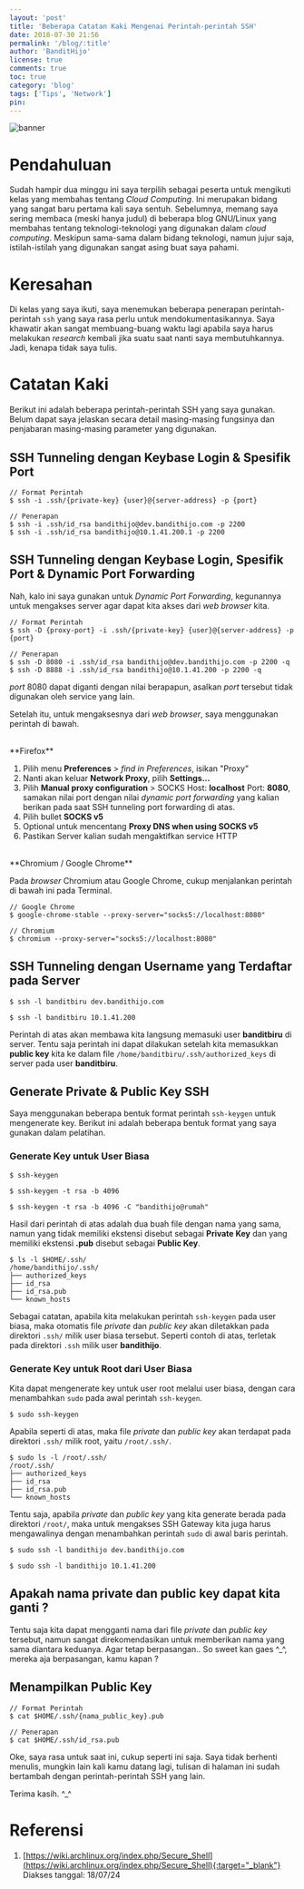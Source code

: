 ```yaml
---
layout: 'post'
title: 'Beberapa Catatan Kaki Mengenai Perintah-perintah SSH'
date: 2018-07-30 21:56
permalink: '/blog/:title'
author: 'BanditHijo'
license: true
comments: true
toc: true
category: 'blog'
tags: ['Tips', 'Network']
pin:
---
```


<!-- BANNER OF THE POST -->
<img class="post-body-img" src="https://s20.postimg.cc/dwqipcfgd/banner_post_18.png" alt="banner">

# Pendahuluan
Sudah hampir dua minggu ini saya terpilih sebagai peserta untuk mengikuti kelas yang membahas tentang *Cloud Computing*. Ini merupakan bidang yang sangat baru pertama kali saya sentuh. Sebelumnya, memang saya sering membaca (meski hanya judul) di beberapa blog GNU/Linux yang membahas tentang teknologi-teknologi yang digunakan dalam *cloud computing*. Meskipun sama-sama dalam bidang teknologi, namun jujur saja, istilah-istilah yang digunakan sangat asing buat saya pahami.

# Keresahan
Di kelas yang saya ikuti, saya menemukan beberapa penerapan perintah-perintah `ssh` yang saya rasa perlu untuk mendokumentasikannya. Saya khawatir akan sangat membuang-buang waktu lagi apabila saya harus melakukan *research* kembali jika suatu saat nanti saya membutuhkannya. Jadi, kenapa tidak saya tulis.

# Catatan Kaki
Berikut ini adalah beberapa perintah-perintah SSH yang saya gunakan. Belum dapat saya jelaskan secara detail masing-masing fungsinya dan penjabaran masing-masing parameter yang digunakan.

## SSH Tunneling dengan Keybase Login & Spesifik Port

```
// Format Perintah
$ ssh -i .ssh/{private-key} {user}@{server-address} -p {port}

// Penerapan
$ ssh -i .ssh/id_rsa bandithijo@dev.bandithijo.com -p 2200
$ ssh -i .ssh/id_rsa bandithijo@10.1.41.200.1 -p 2200
```

## SSH Tunneling dengan Keybase Login, Spesifik Port & Dynamic Port Forwarding
Nah, kalo ini saya gunakan untuk *Dynamic Port Forwarding*, kegunannya untuk mengakses server agar dapat kita akses dari *web browser* kita.

```
// Format Perintah
$ ssh -D {proxy-port} -i .ssh/{private-key} {user}@{server-address} -p {port}

// Penerapan
$ ssh -D 8080 -i .ssh/id_rsa bandithijo@dev.bandithijo.com -p 2200 -q
$ ssh -D 8888 -i .ssh/id_rsa bandithijo@10.1.41.200 -p 2200 -q
```
*port* 8080 dapat diganti dengan nilai berapapun, asalkan *port* tersebut tidak digunakan oleh service yang lain.

Setelah itu, untuk mengaksesnya dari *web browser*, saya menggunakan perintah di bawah.

<br>
**Firefox**

1. Pilih menu **Preferences** > *find in Preferences*, isikan "Proxy"
2. Nanti akan keluar **Network Proxy**, pilih **Settings...**
3. Pilih **Manual proxy configuration** > SOCKS Host: **localhost** Port: **8080**, samakan nilai port dengan nilai *dynamic port forwarding* yang kalian berikan pada saat SSH tunneling port forwarding di atas.
4. Pilih bullet **SOCKS v5**
5. Optional untuk mencentang **Proxy DNS when using SOCKS v5**
6. Pastikan Server kalian sudah mengaktifkan service HTTP

<br>
**Chromium / Google Chrome**

Pada *browser* Chromium atau Google Chrome, cukup menjalankan perintah di bawah ini pada Terminal.
```
// Google Chrome
$ google-chrome-stable --proxy-server="socks5://localhost:8080"

// Chromium
$ chromium --proxy-server="socks5://localhost:8080"
```

## SSH Tunneling dengan Username yang Terdaftar pada Server

```
$ ssh -l banditbiru dev.bandithijo.com

$ ssh -l banditbiru 10.1.41.200
```
Perintah di atas akan membawa kita langsung memasuki user **banditbiru** di server. Tentu saja perintah ini dapat dilakukan setelah kita memasukkan **public key** kita ke dalam file `/home/banditbiru/.ssh/authorized_keys` di server pada user **banditbiru**.

## Generate Private & Public Key SSH

Saya menggunakan beberapa bentuk format perintah `ssh-keygen` untuk mengenerate key. Berikut ini adalah beberapa bentuk format yang saya gunakan dalam pelatihan.

### Generate Key untuk User Biasa

```
$ ssh-keygen

$ ssh-keygen -t rsa -b 4096

$ ssh-keygen -t rsa -b 4096 -C "bandithijo@rumah"
```

Hasil dari perintah di atas adalah dua buah file dengan nama yang sama, namun yang tidak memiliki ekstensi disebut sebagai **Private Key** dan yang memiliki ekstensi **.pub** disebut sebagai **Public Key**.

```
$ ls -l $HOME/.ssh/
/home/bandithijo/.ssh/
├── authorized_keys
├── id_rsa
├── id_rsa.pub
└── known_hosts
```
Sebagai catatan, apabila kita melakukan perintah `ssh-keygen` pada user biasa, maka otomatis file *private* dan *public key* akan diletakkan pada direktori `.ssh/` milik user biasa tersebut. Seperti contoh di atas, terletak pada direktori `.ssh` milik user **bandithijo**.

### Generate Key untuk Root dari User Biasa

Kita dapat mengenerate key untuk user root melalui user biasa, dengan cara menambahkan `sudo` pada awal perintah `ssh-keygen`.
```
$ sudo ssh-keygen
```
Apabila seperti di atas, maka file *private* dan *public key* akan terdapat pada direktori `.ssh/` milik root, yaitu `/root/.ssh/`.
```
$ sudo ls -l /root/.ssh/
/root/.ssh/
├── authorized_keys
├── id_rsa
├── id_rsa.pub
└── known_hosts
```
Tentu saja, apabila *private* dan *public key* yang kita generate berada pada direktori `/root/`, maka untuk mengakses SSH Gateway kita juga harus mengawalinya dengan menambahkan perintah `sudo` di awal baris perintah.

```
$ sudo ssh -l bandithijo dev.bandithijo.com

$ sudo ssh -l bandithijo 10.1.41.200
```

<!-- QUESTION -->
<div class="blockquote-yellow">
<h2 class="blockquote-yellow-title">Apakah nama private dan public key dapat kita ganti ?</h2>
Tentu saja kita dapat mengganti nama dari file <i>private</i> dan <i>public key</i> tersebut, namun sangat direkomendasikan untuk memberikan nama yang sama diantara keduanya. Agar tetap berpasangan.. So sweet kan gaes ^_^, mereka aja berpasangan, kamu kapan ?
</div>

## Menampilkan Public Key

```
// Format Perintah
$ cat $HOME/.ssh/{nama_public_key}.pub

// Penerapan
$ cat $HOME/.ssh/id_rsa.pub
```

Oke, saya rasa untuk saat ini, cukup seperti ini saja. Saya tidak berhenti menulis, mungkin lain kali kamu datang lagi, tulisan di halaman ini sudah bertambah dengan perintah-perintah SSH yang lain.

Terima kasih. ^_^

# Referensi
1. [https://wiki.archlinux.org/index.php/Secure_Shell](https://wiki.archlinux.org/index.php/Secure_Shell){:target="_blank"}
<br>Diakses tanggal: 18/07/24
